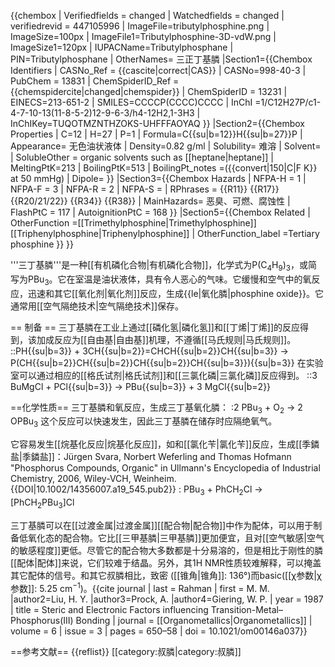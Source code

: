 {{chembox
| Verifiedfields = changed
| Watchedfields = changed
| verifiedrevid = 447105996
| ImageFile=tributylphosphine.png
| ImageSize=100px
| ImageFile1=Tributylphosphine-3D-vdW.png
| ImageSize1=120px
| IUPACName=Tributylphosphane
| PIN=Tributylphosphane
| OtherNames= 三正丁基膦
|Section1={{Chembox Identifiers
| CASNo_Ref = {{cascite|correct|CAS}}
| CASNo=998-40-3
| PubChem = 13831
| ChemSpiderID_Ref = {{chemspidercite|changed|chemspider}}
| ChemSpiderID = 13231
| EINECS=213-651-2
| SMILES=CCCCP(CCCC)CCCC
| InChI =1/C12H27P/c1-4-7-10-13(11-8-5-2)12-9-6-3/h4-12H2,1-3H3
| InChIKey=TUQOTMZNTHZOKS-UHFFFAOYAQ
 }}
|Section2={{Chembox Properties
| C=12 | H=27 | P=1
| Formula=C{{su|b=12}}H{{su|b=27}}P
| Appearance= 无色油状液体
| Density=0.82 g/ml
| Solubility= 难溶
| Solvent=
| SolubleOther = organic solvents such as [[heptane|heptane]]
| MeltingPtK=213
| BoilingPtK=513
| BoilingPt_notes =({{convert|150|C|F K}} at 50 mmHg)
| Dipole=
 }}
|Section3={{Chembox Hazards
| NFPA-H = 1
| NFPA-F = 3
| NFPA-R = 2
| NFPA-S =
| RPhrases = {{R11}} {{R17}} {{R20/21/22}} {{R34}} {{R38}}
| MainHazards= 恶臭、可燃、腐蚀性
| FlashPtC = 117
| AutoignitionPtC = 168
  }}
|Section5={{Chembox Related
| OtherFunction =[[Trimethylphosphine|Trimethylphosphine]]<br/>[[Triphenylphosphine|Triphenylphosphine]]
| OtherFunction_label =Tertiary phosphine
  }}
}}

'''三丁基膦'''是一种[[有机磷化合物|有机磷化合物]]，化学式为P(C<sub>4</sub>H<sub>9</sub>)<sub>3</sub>，或简写为PBu<sub>3</sub>。它在室温是油状液体，具有令人恶心的气味。它缓慢和空气中的氧反应，迅速和其它[[氧化剂|氧化剂]]反应，生成{{le|氧化膦|phosphine oxide}}。它通常用[[空气隔绝技术|空气隔绝技术]]保存。

== 制备 ==
三丁基膦在工业上通过[[磷化氢|磷化氢]]和[[丁烯|丁烯]]的反应得到，该加成反应为[[自由基|自由基]]机理，不遵循[[马氏规则|马氏规则]]。
::PH{{su|b=3}} + 3CH{{su|b=2}}=CHCH{{su|b=2}}CH{{su|b=3}} → P(CH{{su|b=2}}CH{{su|b=2}}CH{{su|b=2}}CH{{su|b=3}}){{su|b=3}}
在实验室可以通过相应的[[格氏试剂|格氏试剂]]和[[三氯化磷|三氯化磷]]反应得到。
::3 BuMgCl  +  PCl{{su|b=3}}  →  PBu{{su|b=3}}  +  3 MgCl{{su|b=2}}

==化学性质==
三丁基膦和氧反应，生成三丁基氧化膦：
:2 PBu<sub>3</sub>  +  O<sub>2</sub>   →    2 OPBu<sub>3</sub>
这个反应可以快速发生，因此三丁基膦在储存时应隔绝氧气。

它容易发生[[烷基化反应|烷基化反应]]，如和[[氯化苄|氯化苄]]反应，生成[[季鏻盐|季鏻盐]]：<ref name=Ullmann>Jürgen Svara, Norbert Weferling and Thomas Hofmann
 "Phosphorus Compounds, Organic" in Ullmann's Encyclopedia of Industrial Chemistry,  2006, Wiley-VCH, Weinheim. {{DOI|10.1002/14356007.a19_545.pub2}}</ref>
: PBu<sub>3</sub>  +  PhCH<sub>2</sub>Cl   →   [PhCH<sub>2</sub>PBu<sub>3</sub>]Cl

三丁基膦可以在[[过渡金属|过渡金属]][[配合物|配合物]]中作为配体，可以用于制备低氧化态的配合物。它比[[三甲基膦|三甲基膦]]更加便宜，且对[[空气敏感|空气的敏感程度]]更低。尽管它的配合物大多数都是十分易溶的，但是相比于刚性的膦[[配体|配体]]来说，它们较难于结晶。另外，其1H NMR性质较难解释，可以掩盖其它配体的信号。和其它叔膦相比，致密 ([[锥角|锥角]]: 136°)而basic([[χ参数|χ参数]]: 5.25 cm<sup>−1</sup>)。<ref>{{cite journal | last = Rahman | first = M. M. |author2=Liu, H. Y. |author3=Prock, A. |author4=Giering, W. P. | year = 1987 | title = Steric and Electronic Factors influencing Transition-Metal–Phosphorus(III) Bonding | journal = [[Organometallics|Organometallics]] | volume = 6 | issue = 3 | pages = 650–58 | doi = 10.1021/om00146a037}}</ref>

==参考文献==
{{reflist}}
[[category:叔膦|category:叔膦]]